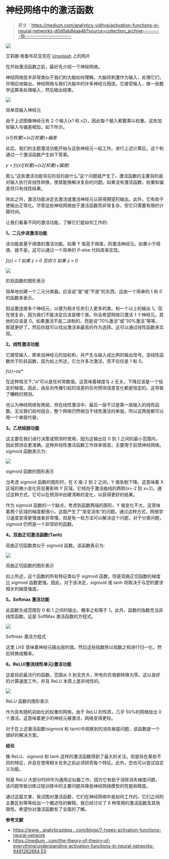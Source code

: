 # 神经网络中的激活函数

> 原文：<https://medium.com/analytics-vidhya/activation-functions-in-neural-networks-d0d0ab8eaa4b?source=collection_archive---------16----------------------->

![](img/98e835adac456ab74c518b877dbb07b3.png)

艾莉娜·格鲁布尼亚克在 [Unsplash](https://unsplash.com/) 上的照片

在开始激活函数之前，最好先介绍一下神经网络。

神经网络技术非常类似于我们的大脑如何理解。大脑将刺激作为输入，处理它们，并相应地输出。神经网络与我们大脑中的许多神经元相连。它接受输入，做一些数学运算来处理输入，然后输出结果。

![](img/2116522527e05c36c4656833363530f1.png)

简单双输入神经元

由于上述图像神经元有 2 个输入(x1 和 x2)，因此每个输入都要乘以权重。这些加权输入与偏差相加，如下所示。

*(x1∫权重)+(x2∫权重)+偏差*

此后，我们的主题激活功能开始与这些神经元一起工作。进行上述计算后，这个和通过一个激活函数产生如下答案。

*y = f((x1∫权重)+(x2∫权重)+偏差)*

那么“这些激活功能背后的目的是什么”这个问题就产生了。激活函数的主要目的是对输入执行非线性转换，使其能够解决复杂的问题。如果没有激活函数，权重和偏差将只有线性结果。

除此之外，激活功能决定去激活或激活神经元以获得期望的输出。此外，它有助于使输出正常化。尽管这些神经网络由于激活函数而非常复杂，但它只需要有限的计算时间。

让我们看看不同的激活功能，了解它们是如何工作的:

**1。二元步进激活功能**

该功能是基于阈值的激活功能。如果 Y 值高于阈值，则激活神经元。如果小于阈值，就不是。这可以通过一个简单的 if-else 代码库来实现。

*f(z) = 1 如果 z > 0 否则 0 如果 z < 0*

![](img/65b22f035a8e551eb48e88af6ecf7741.png)

阶跃函数的图形表示

简单地创建一个二元分类器。应该说“是”或“不是”的东西。这由一个简单的 1 和 0 的函数来表示。

假设要连接多个神经元，以便为相关任务引入更多的类。和一个以上的输出 1。现在很复杂，因为我们不能决定应该是哪个类。你会希望网络只激活 1 个神经元，其他的应该是 0。如果激活不是二进制的，而是说“70%激活”或“30%激活”等等，那就更好了。然后你就可以找出激活率最高的作为选择。这可以通过线性函数来实现。

**2。线性激活功能**

它接受输入，即来自神经元的加权和，并产生与输入成比例的输出信号。该线性函数优于阶跃函数，因为如上所述，它允许多次激活，而不仅仅是 1 和 0。

*f(z)=a*z*

在这种情况下,“a”可以是任何常数值。这意味着梯度与 z 无关。下降应该是一个恒定的梯度。因此，由反向传播引起的误差的任何预测误差变化都是恒定的。这导致了糟糕的预测。

也认为神经网络有两层，但在线性激活中，最后一层不过是第一层输入的线性函数。无论我们如何组合，整个网络仍然相当于线性激活的单层。所以这两层都可以用一个单层代替。

**3。乙状结肠功能**

这主要在我们进行决策或预测时使用，因为这输出在 0 到 1 之间的最小范围内，因此预测会更准确。这种非线性激活函数工作效率很高，主要用于前馈神经网络。sigmoid 函数表示为:

![](img/284b00ca5b1999f4eb8ba9d7ba8f9077.png)

sigmoid 函数的图形表示

当考虑 sigmoid 函数的图形时，在 X 值-2 到 2 之间，Y 值急剧下降。这意味着 X 区域的微小变化将显著影响 Y 区域。它倾向于激活曲线的两侧(x=-2 到 x=2)。通过这种方式，它可以在预测中创建清晰的变化，以获得更好的结果。

作为 sigmoid 函数的一个缺点，考虑到函数两端的图形，Y 值变化不大。这意味着两个区域的梯度都很小。这就产生了“渐变消失”的问题。通过这种方式，网络学习速度变得更慢或者非常慢。但是有一些方法可以解决这个问题，对于分类问题，sigmoid 仍然是一个非常好的函数。

**4。双曲正切激活函数(Tanh)**

双曲正切函数类似于 sigmoid 函数。该函数表示为:

![](img/b5d5e08228f573d4f1c4d2207ffecfd3.png)

双曲正切函数的图形表示

如上所述，这个函数的所有特征类似于 sigmoid 函数，但是双曲正切函数的梯度比 sigmoid 函数更强。因此，对于该决定，sigmoid 或 tanh 将取决于与您的要求相关的梯度强度。

**5。Softmax 激活功能**

此函数生成范围在 0 和 1 之间的输出，概率之和等于 1。此外，函数的指数充当非线性函数。这是 SoftMax 激活函数的方程式。

![](img/65434322b37f52217c48218d3bfdee67.png)

Softmax 激活方程式

这里 LHS 意味着神经元输出层的值。然后这些指数除以指数之和进行归一化，然后转换成概率。

**6。ReLU(整流线性单元)激活功能**

这是目前最流行的函数，范围从 0 到无穷大，所有的负值都转换为零。这以良好的计算速度工作，并且 ReLU 本质上是非线性的。

![](img/dd01418469c941cb5b862dc77357e923.png)

ReLU 函数的图形表示

作为具有随机初始化的权重的网络，由于 ReLU 的性质，几乎 50%的网络给出 0 个激活。这意味着更少的神经元被激活，网络变得更轻。

对于在上述激活函数(sigmoid 和 tanh)中观察到的消失梯度问题，该函数是一个很好的解决方案。

**结论**

像 ReLU、sigmoid 和 tanh 这样的激活函数得到了最大的关注。但是存在某些不同的特征，并且在使用相关任务之前必须研究每个特征。此外，您也可以尝试自定义功能。

但是 ReLU 大部分时间作为通用近似器工作，因为它有助于消除消失梯度问题，该问题导致训练过程训练中的主要问题并降低神经网络模型的性能和精度。

通过这篇文章，我试图对激活函数，它们在神经网络中是如何工作的，它们之间的主要区别等等给出一个概述性的解释。我已经讨论了 6 种常用的激活函数及其局限性。希望你对激活函数有了全面的了解。

**参考文献**

*   [https://www . analyticssteps . com/blogs/7-types-activation-functions-neural-network](https://www.analyticssteps.com/blogs/7-types-activation-functions-neural-network)
*   [https://medium . com/the-theory-of-theory-of-everything/understanding-activation-functions-in-neural-networks-9491262884 E0](/the-theory-of-everything/understanding-activation-functions-in-neural-networks-9491262884e0)
